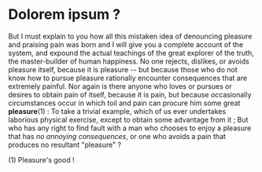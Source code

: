 Dolorem ipsum ?
===

But I must explain to you how all this mistaken idea of denouncing pleasure and praising pain was born and I will give you a complete account of the system, and expound the actual teachings of the great explorer of the truth, the master-builder of human happiness. No one rejects, dislikes, or avoids pleasure itself, because it is pleasure -- but because those who do not know how to pursue pleasure rationally encounter consequences that are extremely painful. Nor again is there anyone who loves or pursues or desires to obtain pain of itself, because it is pain, but because occasionally circumstances occur in which toil and pain can procure him some great **pleasure**(1) : To take a trivial example, which of us ever undertakes laborious physical exercise, except to obtain some advantage from it ; But who has any right to find fault with a man who chooses to enjoy a pleasure that has *no annoying consequences*, or one who avoids a pain that produces no resultant "pleasure" ?

(1) Pleasure's good !